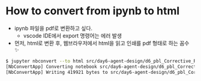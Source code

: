 # How to convert from ipynb to html
- ipynb 파일을 pdf로 변환하고 싶다.
    - vscode IDE에서 export 명령어는 에러 발생
- 먼저, html로 변환 후, 웹브라우저에서 html을 읽고 인쇄를 pdf 형태로 하는 꼼수 ✨

```bash
$ jupyter nbconvert --to html src/day6-agent-design/d6_pbl_Corrective_RAG.ipynb 
[NbConvertApp] Converting notebook src/day6-agent-design/d6_pbl_Corrective_RAG.ipynb to html
[NbConvertApp] Writing 419921 bytes to src/day6-agent-design/d6_pbl_Corrective_RAG.html
```
